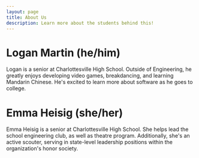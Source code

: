 ```yaml
---
layout: page
title: About Us
description: Learn more about the students behind this!
---
```


# Logan Martin (he/him)

Logan is a senior at Charlottesville High School. Outside of Engineering, he greatly enjoys developing video games, breakdancing, and learning Mandarin Chinese. He's excited to learn more about software as he goes to college.

# Emma Heisig (she/her)

Emma Heisig is a senior at Charlottesville High School. She helps lead the school engineering club, as well as theatre program. Additionally, she's an active scouter, serving in state-level leadership positions within the organization's honor society.
